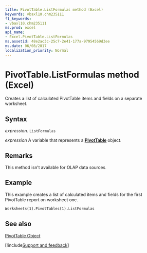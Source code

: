 ```yaml
---
title: PivotTable.ListFormulas method (Excel)
keywords: vbaxl10.chm235111
f1_keywords:
- vbaxl10.chm235111
ms.prod: excel
api_name:
- Excel.PivotTable.ListFormulas
ms.assetid: 48e2ac3c-25c7-2e41-177a-97954569d3ee
ms.date: 06/08/2017
localization_priority: Normal
---
```



# PivotTable.ListFormulas method (Excel)

Creates a list of calculated PivotTable items and fields on a separate worksheet.


## Syntax

_expression_. `ListFormulas`

_expression_ A variable that represents a **[PivotTable](Excel.PivotTable.md)** object.


## Remarks

This method isn't available for OLAP data sources.


## Example

This example creates a list of calculated items and fields for the first PivotTable report on worksheet one.


```vb
Worksheets(1).PivotTables(1).ListFormulas
```


## See also


[PivotTable Object](Excel.PivotTable.md)

[!include[Support and feedback](~/includes/feedback-boilerplate.md)]